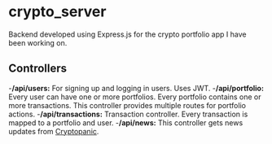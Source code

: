 # crypto_server
Backend developed using Express.js for the crypto portfolio app I have been working on. 

## Controllers
-**/api/users:** For signing up and logging in users. Uses JWT.
-**/api/portfolio:** Every user can have one or more portfolios. Every portfolio contains one or more transactions. This controller provides multiple routes for portfolio actions.
-**/api/transactions:** Transaction controller. Every transaction is mapped to a portfolio and user.
-**/api/news:** This controller gets news updates from [Cryptopanic](https://cryptopanic.com/).


